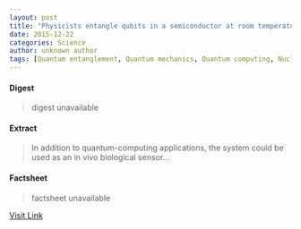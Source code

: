 ```yaml
---
layout: post
title: "Physicists entangle qubits in a semiconductor at room temperature"
date: 2015-12-22
categories: Science
author: unknown author
tags: [Quantum entanglement, Quantum mechanics, Quantum computing, Nuclear magnetic resonance, Spin (physics), Electromagnetism, Modern physics, Materials science, Particle physics, Electronics, Mechanics, Solid state engineering, Condensed matter physics, Chemistry, Physical sciences, Applied and interdisciplinary physics, Physics]
---
```



#### Digest
>digest unavailable

#### Extract
>In addition to quantum-computing applications, the system could be used as an in vivo biological sensor...

#### Factsheet
>factsheet unavailable

[Visit Link](http://physicsworld.com/cws/article/news/2015/nov/24/physicists-entangle-qubits-in-a-semiconductor-at-room-temperature)


